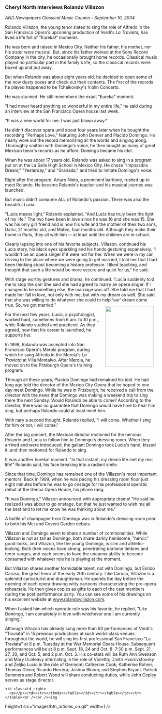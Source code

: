 <!-- MAIN TABLE -->
<tr class="table_main" >
    <td class=td_center valign=top>
<!-- PAGE TITLE -->

<!-- ARTICLE TITLE -->
<b><h3>Cheryl North Interviews Rolando Villazon</b></h3> 
      <p></p><!-- NEWSPAPER TITLE AND DATE --><i>ANG Newspapers Classical Music 
      Column - September 10, 2004</i> 
      <p></p>
      <p></p>Rolando Villazon, the young tenor slated to sing the role of Alfredo in the San Francisco Opera's upcoming production of Verdi's <i>La Traviata,</i> has lived a life full of "Eureka!" moments.
<p></p>
He was born and raised in Mexico City. Neither his father, his mother, nor his sister were musical. But, since his father worked at the Sony Record Company in the city, he occasionally brought home records. Classical music played no particular part in the family's life, so the classical records were boxed up and put away.
<p></p>
But when Rolando was about eight years old, he decided to open some of the now dusty boxes and check out their contents. The first of the records he played happened to be Tchaikovsky's Violin Concerto. 
<p></p>
He was stunned. He still remembers the exact "Eureka" moment. 
<p></p>
"I had never heard anything so wonderful in my entire life," he said during an interview at the San Francisco Opera house last week.
<p></p>
"It was a new world for me. I was just blown away!"
<p></p>
He didn't discover opera until about four years later when he bought the recording "Perhaps Love," featuring John Denver and Placido Domingo. He nearly wore out the record memorizing all the words and singing along. Thoroughly smitten with Domingo's voice, he then bought as many of great Mexican tenor's records as he afford. Domingo became his idol.
<p></p>
When he was about 17 years old, Rolando was asked to sing in a program put on at the La Salle High School in Mexico City. He chose "Impossible Dream," "Yesterday," and "Granada," and tried to imitate Domingo's voice.
<p></p>
Right after the program, Arturo Nieto, a prominent baritone, rushed up to meet Rolando. He became Rolando's teacher and his musical journey was launched. 
<p></p>
But music didn't consume ALL of Rolando's passion. There was also the beautiful Lucia.
<p></p>
"Lucia means light," Rolando explained. "And Lucia has truly been the light of my life." The two have been in love since he was 16 and she was 15. She was his only girl friend and is now his wife and the mother of their two sons, Dario, 21 months old, and Mateo, four months old. Although they make their home in Paris, they all with him -- at least until the children are in school.
<p></p>
Clearly lapsing into one of his favorite subjects, Villazon, continued his Lucia story, his black eyes sparkling and his hands gesturing expansively. "I wouldn't be an opera singer if it were not for her. When we were in my car, driving to the place where we were going to get married, I told her that I had been thinking about becoming a history professor. I liked teaching, and thought that such a life would be more secure and quiet for us," he said.
<p></p>
With stage worthy gestures and drama, he continued. "Lucia suddenly told me to stop the car! She said she had agreed to marry an opera singer. If I changed to be something else, the marriage was off. She told me that I had made her fall in love, not only with me, but with my dream as well. She said that she was willing to do whatever she could to help 'our' dream come true. So, we got married."


<img src="images/rolando_villazon.jpg" width="160" height="200" vspace="12" hspace="12" align="right" />

<p></p>
For the next few years, Lucia, a psychologist, worked hard, sometimes from 6 am. to 10 p.m., while Rolando studied and practiced. As they agreed, how that his career is launched, he supports her.
<p></p>
In 1998, Rolando was accepted into San Francisco Opera's Merola program, during which he sang Alfredo in the Merola's <i>La Traviata</i> at Villa Montalvo. After Merola, he moved on to the Pittsburgh Opera's training program.
<p></p>
Through all these years, Placido Domingo had remained his idol. He had long ago told the director of the Mexico City Opera that he hoped to one day meet Domingo. While he was in Pittsburgh, he received a call from the director with the news that Domingo was making a weekend trip to sing there the next Sunday. Would Rolando be able to come? According to the director, there was no guarantee that Domingo would have time to hear him sing, but perhaps Rolando could at least meet him.
<p></p>
With nary a second thought, Rolando replied, "I will come. Whether I sing for him or not, I will come."
<p></p>
After the big concert, the Mexican director motioned for the nervous Rolando and Lucia to follow him to Domingo's dressing room. When they arrived and were introduced, the gallant Domingo took Lucia's hand, kissed it, and then motioned for Rolando to sing.
<p></p>
It was another Eureka! moment. "In that instant, my dream life met my real life!" Rolando said, his face breaking into a radiant smile.
<p></p>
Since that time, Domingo has remained one of the Villazon's most important mentors. Back in 1999, when he was pacing his dressing room floor just eight minutes before he was to go onstage for his professional operatic debut at the Genoa Opera House, his phone rang.
<p></p>
"It was Domingo," Villazon announced with appropriate drama! "He said he realized I was about to go onstage, but that he just wanted to wish me all the best and to let me know he was thinking about me."
<p></p>
A bottle of champagne from Domingo was in Rolando's dressing room prior to both his Met and Covent Garden debuts.
<p></p>
Villazon and Domingo seem to share a number of commonalities. While Villazon is not as tall as Domingo, both share darkly handsome, "heroic" good looks, and Villazon, like the young Domingo, is slim and athletic-looking. Both their voices have strong, penetrating baritone timbres and tenor ranges, and each seems to have the uncanny ability to become consumed with whatever role he is playing at the moment.
<p></p>
But Villazon shares another formidable talent, not with Domingo, but Enrico Caruso, the great tenor of the early 20th century. Like Caruso, Villazon is a splendid caricaturist and draughtsman. He spends the day before the opening of each opera drawing witty cartoons characterizing the pre-opera rehearsals. He then gives copies as gifts to each of the cast members during the post performance party. You can see some of his drawings on his excellent website at <a href="http://www.rolandovillazon.com/">www.rolandovillazon.com</a>. 
<p></p>
When I asked him which operatic role was his favorite, he replied, "Like Domingo, I am completely in love with whichever one I am currently singing."
<p></p>
Although Villazon has already sung more than 80 performances of Verdi's "Traviata" in 15 previous productions at such world-class venues throughout the world, he will sing his first professional San Francisco "La Traviata" at 8 p.m. Tuesday at the War Memorial Opera House. Subsequent performances will be at 8 p.m. Sept. 18, 24 and Oct. 8; 7:30 p.m. Sept. 21, 27, 30, and Oct. 5; and 2 p.m. Oct. 3. His co-stars will be Ruth Ann Swenson and Mary Dunleavy alternating in the role of Violetta; Dmitri Hvorovstovsky and Zeljko Lucic in the role of Germont; Catherine Cook; Katherine Rohrer; Thomas Glenn; Ricardo Herrera; Joshua Bloom; and Stephen Bryant. Patrick Summers and Robert Wood will share conducting duties, while John Copley serves as stage director. 




<!-- LEFT TO RIGHT CELL CHANGE --></p></td>
    <td class=td_right>
      <p></p></td></tr></tbody></table></td></tr></table></td></tr></table><br /><br /><img 
height=1 src="images/btn_articles_on.gif" width=1 /> <img height=1 
src="images/btn_casestudies_on.gif" width=1 /> <img height=1 
src="images/btn_cheryl_on.gif" width=1 /> <img height=1 
src="images/btn_cheryl_p_on.gif" width=1 /> <img height=1 
src="images/btn_clients_on.gif" width=1 /> <img height=1 
src="images/btn_contact_on.gif" width=1 /> <img height=1 
src="images/btn_history_on.gif" width=1 /> <img height=1 
src="images/btn_home_on.gif" width=1 /> <img height=1 
src="images/btn_interviews_on.gif" width=1 /> <img height=1 
src="images/btn_resume_on.gif" width=1 /> <img height=1 
src="images/btn_reviews_on.gif" width=1 /> <img height=1 
src="images/btn_services_on.gif" width=1 /> <img height=1 
src="images/btn_warner_on.gif" width=1 /> <img height=1 
src="images/btn_warner_p_on.gif" width=1 /> 

<!-- EXTERNAL LINKS --></p>
<div style="left: -20px; position: absolute; top: -20px"><a 
href="http://www.dunningmarketing.com/">.</a> <a 
href="http://www.witnessamerica.com/">.</a> <a 
href="http://www.witnessamerica.com/camcorders">.</a> <a 
href="http://www.ksql.com/">.</a> <a 
href="http://www.ascendaviation.com/">.</a> <a href="http://www.echovalleysupply.com/">.</a> <a 
href="http://www.northworks.net/">.</a> <a 
href="http://www.attainia.com/">.</a> <a 
href="http://www.briandunning.com/">.</a> <a
href="http://www.rolandovillazon.com/">.</a> 
</div><!-- END EXTERNAL LINKS --></body></html>
